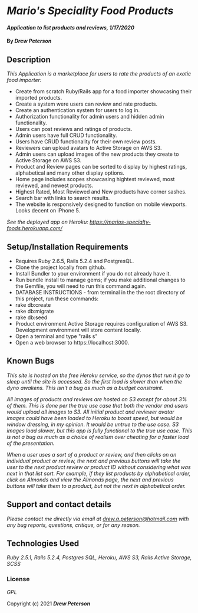 # _Mario's Speciality Food Products_

#### _Application to list products and reviews, 1/17/2020_

#### By _**Drew Peterson**_

## Description

_This Application is a marketplace for users to rate the products of an exotic food importer:_

* Create from scratch Ruby/Rails app for a food importer showcasing their imported products.
* Create a system were users can review and rate products.
* Create an authentication system for users to log in.
* Authorization functionality for admin users and hidden admin functionality.
* Users can post reviews and ratings of products.
* Admin users have full CRUD functionality.
* Users have CRUD functionality for their own review posts.
* Reviewers can upload avatars to Active Storage on AWS S3.
* Admin users can upload images of the new products they create to Active Storage on AWS S3.
* Product and Review pages can be sorted to display by highest ratings, alphabetical and many other display options.
* Home page includes scopes showcasing hightest reviewed, most reviewed, and newest products.
* Highest Rated, Most Reviewed and New products have corner sashes.
* Search bar with links to search results.
* The website is responsively designed to function on mobile viewports. Looks decent on iPhone 5.

_See the deployed app on Heroku: https://marios-specialty-foods.herokuapp.com/_

## Setup/Installation Requirements

* Requires Ruby 2.6.5, Rails 5.2.4 and PostgresQL. 
* Clone the project locally from github.
* Install Bundler to your environment if you do not already have it.
* Run bundle install to manage gems; if you make additional changes to the Gemfile, you will need to run this command again.
* DATABASE INSTRUCTIONS - from terminal in the the root directory of this project, run these commands:
*   rake db:create
*   rake db:migrate
*   rake db:seed
* Product environment Active Storage requires configuration of AWS S3.  Development environment will store content locally.
* Open a terminal and type "rails s"
* Open a web browser to https://localhost:3000.

## Known Bugs

_This site is hosted on the free Heroku service, so the dynos that run it go to sleep until the site is accessed.  So the first load is slower than when the dyno awakens.  This isn't a bug as much as a budget constraint._

_All images of products and reviews are hosted on S3 except for about 3% of them.  This is done per the true use case that both the vendor and users would upload all images to S3.  All initial product and reviewer avatar images could have been loaded to Heroku to boost speed, but would be window dressing, in my opinion. It would be untrue to the use case.  S3 images load slower, but this app is fully functional to the true use case. This is not a bug as much as a choice of realism over cheating for a faster load of the presentation._

_When a user uses a sort of a product or review, and then clicks on an individual product or review, the next and previous buttons will take the user to the next product review or product ID without considering what was next in that list sort.  For example, if they list products by alphabetical order, click on Almonds and view the Almonds page, the next and previous buttons will take them to a product, but not the next in alphabetical order._

## Support and contact details

_Please contact me directly via email at drew.a.peterson@hotmail.com with any bug reports, questions, critique, or for any reason._

## Technologies Used

_Ruby 2.5.1, Rails 5.2.4, Postgres SQL, Heroku, AWS S3, Rails Active Storage, SCSS_

### License

*GPL*



Copyright (c) 2021 **_Drew Peterson_**

